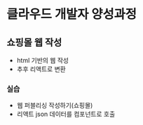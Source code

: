 # 클라우드 개발자 양성과정

## 쇼핑몰 웹 작성
* html 기반의 웹 작성
* 추후 리액트로 변환

### 실습
* 웹 퍼블리싱 작성하기(쇼핑몰)
* 리액트 json 데이터를 컴포넌트로 호출